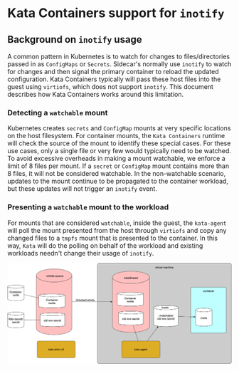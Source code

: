 # Kata Containers support for `inotify`

## Background on `inotify` usage

A common pattern in Kubernetes is to watch for changes to files/directories passed in as `ConfigMaps`
or `Secrets`. Sidecar's normally use `inotify` to watch for changes and then signal the primary container to reload
the updated configuration. Kata Containers typically will pass these host files into the guest using `virtiofs`, which
does not support `inotify`. This document describes how Kata Containers works around this limitation.

### Detecting a `watchable` mount

Kubernetes creates `secrets` and `ConfigMap` mounts at very specific locations on the host filesystem. For container mounts,
the `Kata Containers` runtime will check the source of the mount to identify these special cases. For these use cases, only a single file
or very few would typically need to be watched. To avoid excessive overheads in making a mount watchable,
we enforce a limit of 8 files per mount. If a `secret` or `ConfigMap` mount contains more than 8 files, it will not be
considered watchable. In the non-watchable scenario, updates to the mount continue to be propagated to the container workload,
but these updates will not trigger an `inotify` event.

### Presenting a `watchable` mount to the workload

For mounts that are considered `watchable`, inside the guest, the `kata-agent` will poll the mount presented from
the host through `virtiofs` and copy any changed files to a `tmpfs` mount that is presented to the container. In this way,
`Kata` will do the polling on behalf of the workload and existing workloads needn't change their usage of `inotify`.

![drawing](arch-images/inotify-workaround.png)
